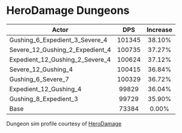 # HeroDamage Dungeons
| Actor | DPS | Increase |
|---|:---:|:---:|
|Gushing_6_Expedient_3_Severe_4|101345|38.10%|
|Severe_12_Gushing_2_Expedient_4|100735|37.27%|
|Expedient_12_Gushing_2_Severe_4|100624|37.12%|
|Severe_12_Gushing_4|100415|36.84%|
|Gushing_6_Severe_7|100329|36.72%|
|Expedient_12_Gushing_4|99829|36.04%|
|Gushing_8_Expedient_3|99729|35.90%|
|Base|73384|0.00%|

 Dungeon sim profile courtesy of [HeroDamage](https://www.herodamage.com/)